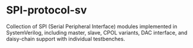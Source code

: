# SPI-protocol-sv
Collection of SPI (Serial Peripheral Interface) modules implemented in SystemVerilog, including master, slave, CPOL variants, DAC interface, and daisy-chain support with individual testbenches.

